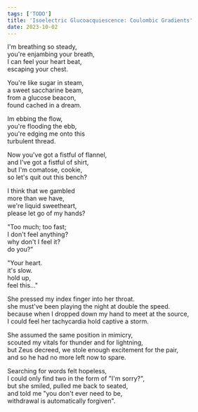 ```yaml
---
tags: ['TODO']
title: 'Isoelectric Glucoacquiescence: Coulombic Gradients'
date: 2023-10-02
---
```


I'm breathing so steady,  
you're enjambing your breath,  
I can feel your heart beat,  
escaping your chest.

You're like sugar in steam,  
a sweet saccharine beam,  
from a glucose beacon,  
found cached in a dream.

Im ebbing the flow,  
you're flooding the ebb,  
you're edging me onto this  
turbulent thread.

Now you've got a fistful of flannel,  
and I've got a fistful of shirt,  
but I'm comatose, cookie,  
so let's quit out this bench?

I think that we gambled  
more than we have,  
we're liquid sweetheart,  
please let go of my hands?

"Too much; too fast;  
I don't feel anything?  
why don't I feel it?  
do you?"

"Your heart.  
it's slow.  
hold up,  
feel this..."

She pressed my index finger into her throat.  
she must've been playing the night at double the speed.  
because when I dropped down my hand to meet at the source,  
I could feel her tachycardia hold captive a storm.

She assumed the same position in mimicry,  
scouted my vitals for thunder and for lightning,  
but Zeus decreed, we stole enough excitement for the pair,  
and so he had no more left now to spare.

Searching for words felt hopeless,  
I could only find two in the form of "I'm sorry?",  
but she smiled, pulled me back to seated,  
and told me "you don't ever need to be,  
withdrawal is automatically forgiven".
